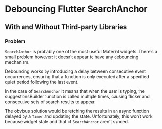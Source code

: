 # Debouncing Flutter SearchAnchor
## With and Without Third-party Libraries

### Problem

`SearchAnchor` is probably one of the most useful Material widgets. There’s a small problem however: it doesn’t appear to have any debouncing mechanism.

Debouncing works by introducing a delay between consecutive event occurrences, ensuring that a function is only executed after a specified quiet period following the last event.

In the case of `SearchAnchor` it means that when the user is typing, the suggestionsBuilder function is called multiple times, causing flicker and consecutive sets of search results to appear.

The obvious solution would be fetching the results in an async function delayed by a `Timer` and updating the state. Unfortunately, this won’t work because widget state and that of `SearchAnchor` aren’t synced.

